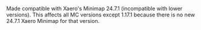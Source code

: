 Made compatible with Xaero's Minimap 24.7.1 (incompatible with lower versions).
This affects all MC versions except 1.17.1 because there is no new 24.7.1 Xaero Minimap for that version.
